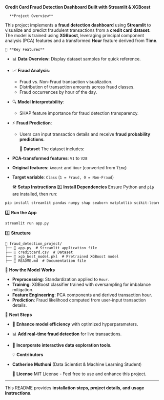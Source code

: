 **Credit Card Fraud Detection Dashboard**
     **Built with Streamlit & XGBoost**

      **Project Overview**
This project implements a **fraud detection dashboard** using **Streamlit** to visualize and predict fraudulent transactions from a **credit card dataset**. The model is trained using **XGBoost**, leveraging principal component analysis (PCA) features and a transformed **Hour** feature derived from **Time**.

    🎯 **Key Features**
- 📊 **Data Overview**: Display dataset samples for quick reference.
- 📈 **Fraud Analysis**:
  - Fraud vs. Non-Fraud transaction visualization.
  - Distribution of transaction amounts across fraud classes.
  - Fraud occurrences by hour of the day.
- 🔍 **Model Interpretability**:
  - SHAP feature importance for fraud detection transparency.
- ⚡ **Fraud Prediction**:
  - Users can input transaction details and receive **fraud probability predictions**.

    📂 **Dataset**
The dataset includes:
- **PCA-transformed features**: `V1` to `V28`
- **Original features**: `Amount` and `Hour` (converted from `Time`)
- **Target variable**: `Class` (`1 = Fraud, 0 = Non-Fraud`)

    🛠 **Setup Instructions**
   1️⃣ **Install Dependencies**
Ensure Python and `pip` are installed, then run:
```sh
pip install streamlit pandas numpy shap seaborn matplotlib scikit-learn xgboost joblib
```

   2️⃣ **Run the App**
```sh
streamlit run app.py
```

   3️⃣ **Structure**
```
📂 fraud_detection_project/
├── 📄 app.py  # Streamlit application file
├── 📄 creditcard.csv  # Dataset
├── 📄 xgb_best_model.pkl  # Pretrained XGBoost model
├── 📄 README.md  # Documentation file
```

   🔧 **How the Model Works**
- **Preprocessing**: Standardization applied to `Hour`.
- **Training**: XGBoost classifier trained with oversampling for imbalance mitigation.
- **Feature Engineering**: PCA components and derived transaction hour.
- **Prediction**: Fraud likelihood computed from user-input transaction details.

 📌 **Next Steps**
- 🚀 **Enhance model efficiency** with optimized hyperparameters.
- 📊 **Add real-time fraud detection** for live transactions.
- 🧩 **Incorporate interactive data exploration tools**.

  💡 **Contributors**
- **Catherine Muthoni** (Data Scientist & Machine Learning Student)

  📜 **License**
MIT License - Feel free to use and enhance this project.

---

This README provides **installation steps, project details, and usage instructions**.

